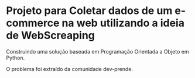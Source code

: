 # Projeto para Coletar dados de um e-commerce na web utilizando a ideia de WebScreaping

Construindo uma solução baseada em Programação Orientada a Objeto em Python.

O problema foi extraído da comunidade dev-prende.  
